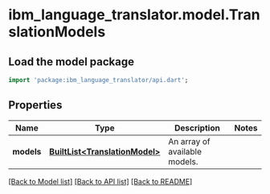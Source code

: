 # ibm_language_translator.model.TranslationModels

## Load the model package
```dart
import 'package:ibm_language_translator/api.dart';
```

## Properties
Name | Type | Description | Notes
------------ | ------------- | ------------- | -------------
**models** | [**BuiltList&lt;TranslationModel&gt;**](TranslationModel.md) | An array of available models. | 

[[Back to Model list]](../../README.md#documentation-for-models) [[Back to API list]](../../README.md#documentation-for-api-endpoints) [[Back to README]](../../README.md)


